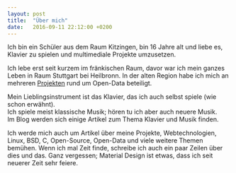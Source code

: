 ```yaml
---
layout: post
title:  "Über mich"
date:   2016-09-11 22:12:00 +0200
---
```


Ich bin ein Schüler aus dem Raum Kitzingen, bin 16 Jahre alt und liebe es, Klavier zu spielen und multimediale Projekte umzusetzen.  

Ich lebe erst seit kurzem im fränkischen Raum, davor war ich mein ganzes Leben in Raum Stuttgart bei Heilbronn. In der alten Region habe ich mich
an mehreren [Projekten](https://github.com/opendata-heilbronn) rund um Open-Data beteiligt.  

Mein Lieblingsinstrument ist das Klavier, das ich auch selbst spiele
(wie schon erwähnt).  
Ich spiele meist klassische Musik; hören tu ich aber auch neuere Musik.  
Im Blog werden sich einige Artikel zum Thema Klavier und Musik finden.  

Ich werde mich auch um Artikel über meine Projekte,
Webtechnologien, Linux, BSD, C, Open-Source, Open-Data und viele weitere Themen bemühen.
Wenn ich mal Zeit finde, schreibe ich auch ein paar Zeilen über dies und das. 
Ganz vergessen; Material Design ist etwas, dass ich seit neuerer Zeit sehr feiere.
